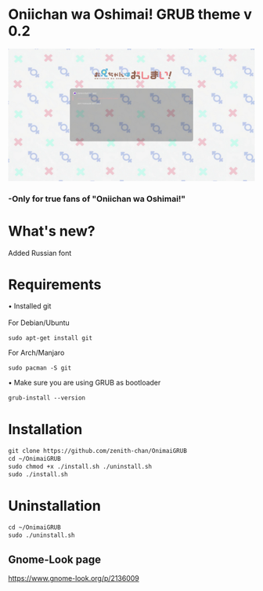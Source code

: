 # Oniichan wa Oshimai! GRUB theme v 0.2
<img src="./Onimai/preview/preview.png" > <br /> 
### -Only for true fans of "Oniichan wa Oshimai!"
# What's new?
Added Russian font
# Requirements
• Installed git <br /> <br />
 For Debian/Ubuntu
```
sudo apt-get install git
```
 For Arch/Manjaro
```
sudo pacman -S git
```
• Make sure you are using GRUB as bootloader
```
grub-install --version
```
# Installation
```
git clone https://github.com/zenith-chan/OnimaiGRUB
cd ~/OnimaiGRUB
sudo chmod +x ./install.sh ./uninstall.sh
sudo ./install.sh
```
# Uninstallation
```
cd ~/OnimaiGRUB
sudo ./uninstall.sh
```
## Gnome-Look page
https://www.gnome-look.org/p/2136009

